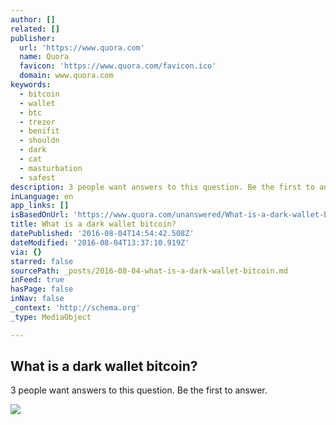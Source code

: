 ```yaml
---
author: []
related: []
publisher:
  url: 'https://www.quora.com'
  name: Quora
  favicon: 'https://www.quora.com/favicon.ico'
  domain: www.quora.com
keywords:
  - bitcoin
  - wallet
  - btc
  - trezor
  - benifit
  - shouldn
  - dark
  - cat
  - masturbation
  - safest
description: 3 people want answers to this question. Be the first to answer.
inLanguage: en
app_links: []
isBasedOnUrl: 'https://www.quora.com/unanswered/What-is-a-dark-wallet-bitcoin'
title: What is a dark wallet bitcoin?
datePublished: '2016-08-04T14:54:42.508Z'
dateModified: '2016-08-04T13:37:10.919Z'
via: {}
starred: false
sourcePath: _posts/2016-08-04-what-is-a-dark-wallet-bitcoin.md
inFeed: true
hasPage: false
inNav: false
_context: 'http://schema.org'
_type: MediaObject

---
```

<article style=""><h1>What is a dark wallet bitcoin?</h1><p>3 people want answers to this question. Be the first to answer.</p><img src="https://qsf.ec.quoracdn.net/-images.new_grid.fb_share_default.png2801ad8885530345.png" /></article>